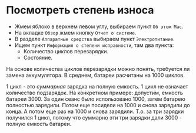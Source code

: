 # Посмотреть степень износа

* Жмем яблоко в верхнем левом углу, выбираем пункт `Об этом Mac`.
* На вкладке `Обзор` жмем кнопку `Отчет о системе`.
* В разделе `Аппаратные средства`  выбираем пункт `Электропитание`.
* Ищем пункт `Информация о степени исправности`, там два пункта:
  * Количество циклов перезарядки.
  * Состояние.

На основе количества циклов перезарядки можно понять, требуется ли замена аккумулятора. В среднем, батареи расчитаны на 1000 циклов.

1 цикл - это *суммарная* зарядка на полную емкость. 1 цикл не означает количество подзарядок. На конкретном примере: допустим, емкость батареи 3000. За один сеанс было использовано 1000, затем батарею полностью зарядили. Потом еще посидели на 1000 и снова зарядили до конца. А потом еще раз на 1000 и снова зарядили. Т.о. за три зарядки получился 1 цикл, потому что суммарно эти три зарядки дали 3000 - полную емкость батареи.